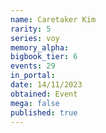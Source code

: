 ```yaml
---
name: Caretaker Kim
rarity: 5
series: voy
memory_alpha:
bigbook_tier: 6
events: 29
in_portal:
date: 14/11/2023
obtained: Event
mega: false
published: true
---
```



